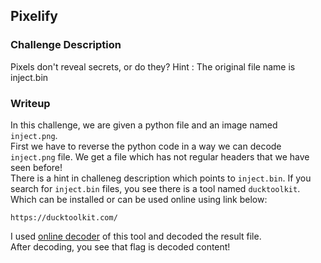 ## Pixelify

### Challenge Description

Pixels don't reveal secrets, or do they?
Hint : The original file name is inject.bin


### Writeup

In this challenge, we are given a python file and an image named `inject.png`.  
First we have to reverse the python code in a way we can decode `inject.png` file. We get a file which has not regular headers that we have seen before!  
There is a hint in challeneg description which points to `inject.bin`. If you search for `inject.bin` files, you see there is a tool named `ducktoolkit`. Which can be installed or can be used online using link below:  
```
https://ducktoolkit.com/
```  
I used [online decoder](https://ducktoolkit.com/decode) of this tool and decoded the result file.  
After decoding, you see that flag is decoded content!  
